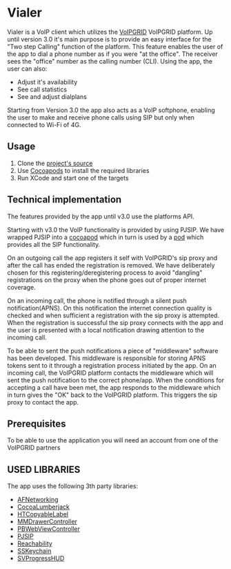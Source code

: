 Vialer
======
Vialer is a VoIP client which utilizes the [VoIPGRID](https://voipgrid.nl) VoIPGRID platform. Up until version 3.0 it's main purpose is to provide an easy interface for the "Two step Calling" function of the platform. This feature enables the user of the app to dial a phone number as if you were "at the office". The receiver sees the "office" number as the calling number (CLI). Using the app, the user can also:
- Adjust it's availability
- See call statistics
- See and adjust dialplans

Starting from Version 3.0 the app also acts as a VoIP softphone, enabling the user to make and receive phone calls using SIP but only when connected to Wi-Fi of 4G.

## Usage
1. Clone the [project's source](https://github.com/VoIPGRID/vialer-ios)
2. Use [Cocoapods](https://guides.cocoapods.org/using/getting-started.html) to install the required libraries
3. Run XCode and start one of the targets

## Technical implementation
The features provided by the app until v3.0 use the platforms API.

Starting with v3.0 the VoIP functionality is provided by using PJSIP. We have wrapped PJSIP into a [cocoapod](https://github.com/VoIPGRID/Vialer-pjsip-iOS) which in turn is used by a [pod](https://github.com/VoIPGRID/VialerSIPLib) which provides all the SIP functionality.

On an outgoing call the app registers it self with VoIPGRID's sip proxy and after the call has ended the registration is removed. We have deliberately chosen for this registering/deregistering process to avoid "dangling" registrations on the proxy when the phone goes out of proper internet coverage.

On an incoming call, the phone is notified through a silent push notification(APNS). On this notification the internet connection quality is checked and when sufficient a registration with the sip proxy is attempted. When the registration is successful the sip proxy connects with the app and the user is presented with a local notification drawing attention to the incoming call.

To be able to sent the push notifications a piece of "middleware" software has been developed. This middleware is responsible for storing APNS tokens sent to it through a registration process initiated by the app. On an incoming call, the VoIPGRID platform contacts the middleware which will sent the push notification to the correct phone/app. When the conditions for accepting a call have been met, the app responds to the middleware which in turn gives the "OK" back to the VoIPGRID platform. This triggers the sip proxy to contact the app.

## Prerequisites
To be able to use the application you will need an account from one of the VoIPGRID partners

## USED LIBRARIES
The app uses the following 3th party libraries:
- [AFNetworking](https://github.com/AFNetworking/AFNetworking)
- [CocoaLumberjack](https://github.com/CocoaLumberjack/CocoaLumberjack)
- [HTCopyableLabel](https://github.com/hoteltonight/HTCopyableLabel)
- [MMDrawerController](https://github.com/mutualmobile/MMDrawerController)
- [PBWebViewController](https://github.com/kmikael/PBWebViewController)
- [PJSIP](http://www.pjsip.org)
- [Reachability](https://github.com/tonymillion/Reachability)
- [SSKeychain](https://github.com/soffes/SSKeychain)
- [SVProgressHUD](https://github.com/SVProgressHUD/SVProgressHUD)
